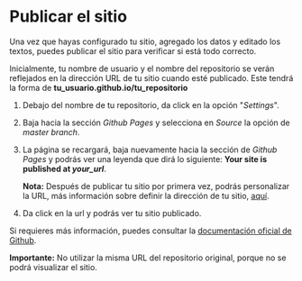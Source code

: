 # Publicar el sitio

Una vez que hayas configurado tu sitio, agregado los datos y editado los textos, puedes publicar el sitio para verificar si está todo correcto. 

Inicialmente, tu nombre de usuario y el nombre del repositorio se verán reflejados en la dirección URL de tu sitio cuando esté publicado. Este tendrá la forma de **tu_usuario.github.io/tu_repositorio**

1. Debajo del nombre de tu repositorio, da click en la opción "_Settings_".
2. Baja hacia la sección _Github Pages_ y selecciona en _Source_ la opción de _master branch_.
3. La página se recargará, baja nuevamente hacia la sección de _Github Pages_ y podrás ver una leyenda que dirá lo siguiente:  **Your site is published at _your_url_**. 

   **Nota:** Después de publicar tu sitio por primera vez, podrás personalizar la URL, más información sobre definir la dirección de tu sitio, [aquí](https://towerbuilder.readthedocs.io/en/latest/C2/Seccion3.html). 

4. Da click en la url y podrás ver tu sitio publicado.

Si requieres más información, puedes consultar la [documentación oficial de Github](https://help.github.com/en/articles/user-organization-and-project-pages).

**Importante:** No utilizar la misma URL del repositorio original, porque no se podrá visualizar el sitio.